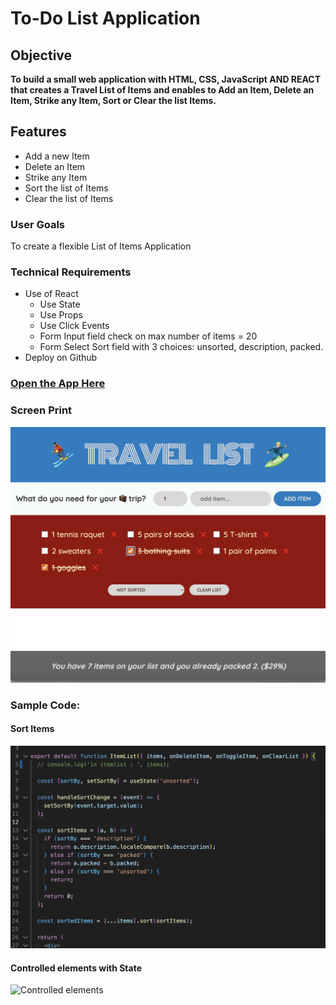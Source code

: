 # To-Do List Application

## Objective

**To build a small web application with HTML, CSS, JavaScript AND REACT that creates a Travel List of Items and enables to Add an Item, Delete an Item, Strike any Item, Sort or Clear the list Items.**

## Features

- Add a new Item
- Delete an Item
- Strike any Item
- Sort the list of Items
- Clear the list of Items

### User Goals

To create a flexible List of Items Application

### Technical Requirements

- Use of React
  - Use State
  - Use Props
  - Use Click Events
  - Form Input field check on max number of items = 20
  - Form Select Sort field with 3 choices: unsorted, description, packed.
- Deploy on Github

### [Open the App Here](https://terryrossi.github.io/travel-list/)

### Screen Print

![Travel-List App](/src/images/travel-list.png)

### Sample Code:

#### Sort Items

![Sort Items](/src/images/sort-items.png)

#### Controlled elements with State

![Controlled elements](/src/images/controlled-elements.png)
